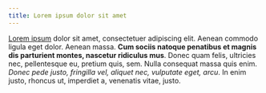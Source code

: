 ```yaml
---
title: Lorem ipsum dolor sit amet
---
```


[Lorem ipsum][1] dolor sit amet, consectetuer adipiscing elit. Aenean commodo
ligula eget dolor. Aenean massa. **Cum sociis natoque penatibus et magnis dis
parturient montes, nascetur ridiculus mus**. Donec quam felis, ultricies nec,
pellentesque eu, pretium quis, sem. Nulla consequat massa quis enim. _Donec
pede justo, fringilla vel, aliquet nec, vulputate eget, arcu_. In enim justo,
rhoncus ut, imperdiet a, venenatis vitae, justo.

[1]: /posts/lorem-ipsum-dolor-sit-amet/
